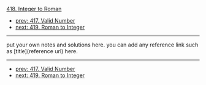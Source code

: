 [418. Integer to Roman](http://www.lintcode.com/problem/integer-to-roman)

- [prev: 417. Valid Number](417-valid-number.md)
- [next: 419. Roman to Integer](419-roman-to-integer.md)

---

put your own notes and solutions here.
you can add any reference link such as [title](reference url) here.

---

- [prev: 417. Valid Number](417-valid-number.md)
- [next: 419. Roman to Integer](419-roman-to-integer.md)
